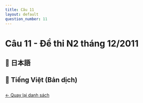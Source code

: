 ```yaml
---
title: Câu 11
layout: default
question_number: 11
---
```


# Câu 11 - Đề thi N2 tháng 12/2011
## 📖 日本語

## 📘 Tiếng Việt (Bản dịch)

<div style="margin-top: 2em;">
  <a href="/exam/n2/2011/">← Quay lại danh sách</a>
</div>
